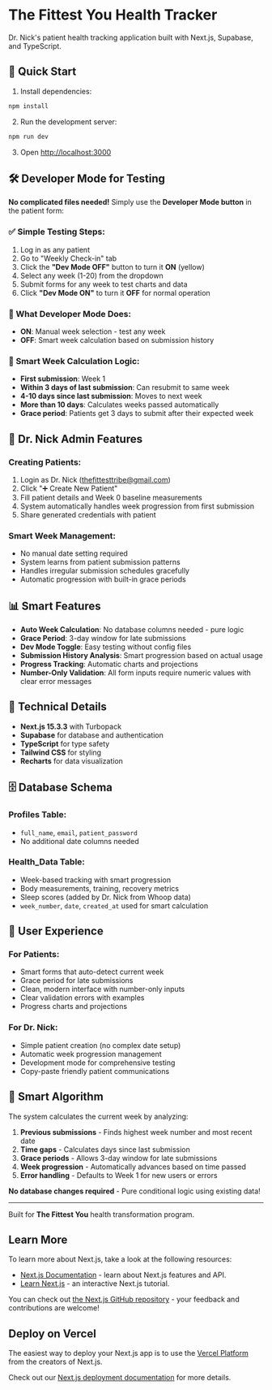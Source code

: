 # The Fittest You Health Tracker

Dr. Nick's patient health tracking application built with Next.js, Supabase, and TypeScript.

## 🚀 Quick Start

1. Install dependencies:
```bash
npm install
```

2. Run the development server:
```bash
npm run dev
```

3. Open [http://localhost:3000](http://localhost:3000)

## 🛠️ Developer Mode for Testing

**No complicated files needed!** Simply use the **Developer Mode button** in the patient form:

### ✅ Simple Testing Steps:
1. Log in as any patient
2. Go to "Weekly Check-in" tab
3. Click the **"Dev Mode OFF"** button to turn it **ON** (yellow)
4. Select any week (1-20) from the dropdown
5. Submit forms for any week to test charts and data
6. Click **"Dev Mode ON"** to turn it **OFF** for normal operation

### 🎯 What Developer Mode Does:
- **ON**: Manual week selection - test any week
- **OFF**: Smart week calculation based on submission history

### 📅 Smart Week Calculation Logic:
- **First submission**: Week 1
- **Within 3 days of last submission**: Can resubmit to same week
- **4-10 days since last submission**: Moves to next week  
- **More than 10 days**: Calculates weeks passed automatically
- **Grace period**: Patients get 3 days to submit after their expected week

## 🏥 Dr. Nick Admin Features

### Creating Patients:
1. Login as Dr. Nick (thefittesttribe@gmail.com)
2. Click "➕ Create New Patient"
3. Fill patient details and Week 0 baseline measurements
4. System automatically handles week progression from first submission
5. Share generated credentials with patient

### Smart Week Management:
- No manual date setting required
- System learns from patient submission patterns
- Handles irregular submission schedules gracefully
- Automatic progression with built-in grace periods

## 📊 Smart Features

- **Auto Week Calculation**: No database columns needed - pure logic
- **Grace Period**: 3-day window for late submissions  
- **Dev Mode Toggle**: Easy testing without config files
- **Submission History Analysis**: Smart progression based on actual usage
- **Progress Tracking**: Automatic charts and projections
- **Number-Only Validation**: All form inputs require numeric values with clear error messages

## 🔧 Technical Details

- **Next.js 15.3.3** with Turbopack
- **Supabase** for database and authentication  
- **TypeScript** for type safety
- **Tailwind CSS** for styling
- **Recharts** for data visualization

## 🗄️ Database Schema

### Profiles Table:
- `full_name`, `email`, `patient_password` 
- No additional date columns needed

### Health_Data Table:
- Week-based tracking with smart progression
- Body measurements, training, recovery metrics
- Sleep scores (added by Dr. Nick from Whoop data)
- `week_number`, `date`, `created_at` used for smart calculation

## 🎨 User Experience

### For Patients:
- Smart forms that auto-detect current week
- Grace period for late submissions
- Clean, modern interface with number-only inputs
- Clear validation errors with examples
- Progress charts and projections

### For Dr. Nick:
- Simple patient creation (no complex date setup)
- Automatic week progression management
- Development mode for comprehensive testing
- Copy-paste friendly patient communications

## 🧠 Smart Algorithm

The system calculates the current week by analyzing:
1. **Previous submissions** - Finds highest week number and most recent date
2. **Time gaps** - Calculates days since last submission
3. **Grace periods** - Allows 3-day window for late submissions
4. **Week progression** - Automatically advances based on time passed
5. **Error handling** - Defaults to Week 1 for new users or errors

**No database changes required** - Pure conditional logic using existing data!

---

Built for **The Fittest You** health transformation program.

## Learn More

To learn more about Next.js, take a look at the following resources:

- [Next.js Documentation](https://nextjs.org/docs) - learn about Next.js features and API.
- [Learn Next.js](https://nextjs.org/learn) - an interactive Next.js tutorial.

You can check out [the Next.js GitHub repository](https://github.com/vercel/next.js) - your feedback and contributions are welcome!

## Deploy on Vercel

The easiest way to deploy your Next.js app is to use the [Vercel Platform](https://vercel.com/new?utm_medium=default-template&filter=next.js&utm_source=create-next-app&utm_campaign=create-next-app-readme) from the creators of Next.js.

Check out our [Next.js deployment documentation](https://nextjs.org/docs/app/building-your-application/deploying) for more details.
